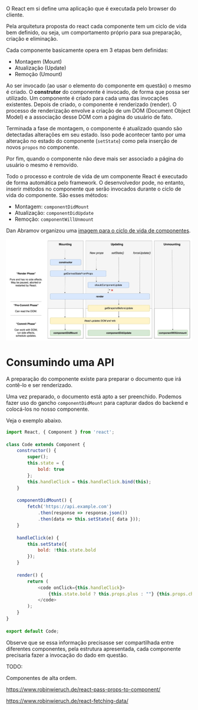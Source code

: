 O React em si define uma aplicação que é executada pelo browser do cliente.

Pela arquitetura proposta do react cada componente tem um ciclo de vida bem definido, ou seja, um comportamento próprio para sua preparação, criação e eliminação.

Cada componente basicamente opera em 3 etapas bem definidas:

* Montagem (Mount)
* Atualização (Update)
* Remoção (Umount)

Ao ser invocado (ao usar o elemento do componente em questão) o mesmo é criado. O **construtor** do componente é invocado, de forma que possa ser utilizado. Um componente é criado para cada uma das invocações existentes. Depois de criado, o componente é renderizado (render). O processo de renderização envolve a criação de um DOM (Document Object Model) e a associação desse DOM com a página do usuário de fato.

Terminada a fase de montagem, o componente é atualizado quando são detectadas alterações em seu estado. Isso pode acontecer tanto por uma alteração no estado do componente (`setState`) como pela inserção de novos `propos` no componente.

Por fim, quando o componente não deve mais ser associado a página do usuário o mesmo é removido.

Todo o processo e controle de vida de um componente React é executado de forma automática pelo framework. O desenvolvedor pode, no entanto, inserir métodos no componente que serão invocados durante o ciclo de vida do componente. São esses métodos:

* Montagem: `componentDidMount`
* Atualização: `componentDidUpdate`
* Remoção: `componentWillUnmount`

Dan Abramov organizou uma [imagem para o ciclo de vida de componentes](https://twitter.com/dan_abramov/status/981712092611989509).

![Ciclo de vida do componente](../imgs/lifecycle.jpeg)

# Consumindo uma API

A preparação do componente existe para preparar o documento que irá contê-lo e ser renderizado.

Uma vez preparado, o documento está apto a ser preenchido. Podemos fazer uso do gancho `componentDidMount` para capturar dados do backend e colocá-los no nosso componente.

Veja o exemplo abaixo.

```javascript
import React, { Component } from 'react';

class Code extends Component {
    constructor() {
        super();
        this.state = {
            bold: true
        };
        this.handleClick = this.handleClick.bind(this);
    }

    componentDidMount() {
        fetch('https://api.example.com')
            .then(response => response.json())
            .then(data => this.setState({ data }));
    }

    handleClick(e) {
        this.setState({
            bold: !this.state.bold
        });
    }

    render() {
        return (
            <code onClick={this.handleClick}>
                {this.state.bold ? this.props.plus : ""} {this.props.children}
            </code>
        );
    }
}

export default Code;
```


Observe que se essa informação precisasse ser compartilhada entre diferentes componentes, pela estrutura apresentada, cada componente precisaria fazer a invocação do dado em questão.

TODO:

Componentes de alta ordem.

https://www.robinwieruch.de/react-pass-props-to-component/

https://www.robinwieruch.de/react-fetching-data/
